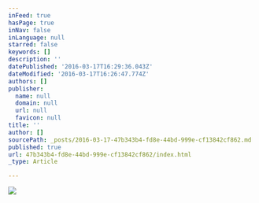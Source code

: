 ```yaml
---
inFeed: true
hasPage: true
inNav: false
inLanguage: null
starred: false
keywords: []
description: ''
datePublished: '2016-03-17T16:29:36.043Z'
dateModified: '2016-03-17T16:26:47.774Z'
authors: []
publisher:
  name: null
  domain: null
  url: null
  favicon: null
title: ''
author: []
sourcePath: _posts/2016-03-17-47b343b4-fd8e-44bd-999e-cf13842cf862.md
published: true
url: 47b343b4-fd8e-44bd-999e-cf13842cf862/index.html
_type: Article

---
```

![](https://the-grid-user-content.s3-us-west-2.amazonaws.com/fc20ecf5-c138-49be-ae86-b0585529dec4.jpg)